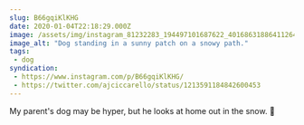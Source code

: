 ```yaml
---
slug: B66gqiKlKHG
date: 2020-01-04T22:18:29.000Z
image: /assets/img/instagram_81232283_194497101687622_4016863188641126435_n_17910670207387792.jpg
image_alt: "Dog standing in a sunny patch on a snowy path."
tags:
 - dog
syndication:
 - https://www.instagram.com/p/B66gqiKlKHG/
 - https://twitter.com/ajciccarello/status/1213591184842600453
---
```


My parent's dog may be hyper, but he looks at home out in the snow. 🐾
